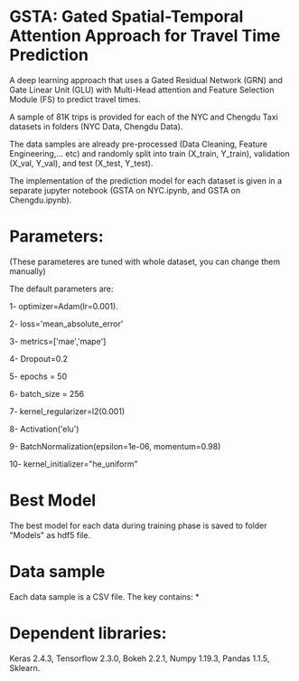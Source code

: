 # GSTA: Gated Spatial-Temporal Attention Approach for Travel Time Prediction

A deep learning approach that uses a Gated Residual Network (GRN) and Gate Linear Unit (GLU) with Multi-Head attention and Feature Selection Module (FS) to predict travel times.

A sample of 81K trips is provided for each of the NYC and Chengdu Taxi datasets in folders (NYC Data, Chengdu Data).

The data samples are already pre-processed (Data Cleaning, Feature Engineering,... etc) and randomly split into train (X_train, Y_train), validation (X_val, Y_val), and test (X_test, Y_test).

The implementation of the prediction model for each dataset is given in a separate jupyter notebook (GSTA on NYC.ipynb, and GSTA on Chengdu.ipynb).

# Parameters:
(These parameteres are tuned with whole dataset, you can change them manually)

The default parameters are:

1- optimizer=Adam(lr=0.001).

2- loss='mean_absolute_error'

3- metrics=['mae','mape']

4- Dropout=0.2

5- epochs = 50

6- batch_size = 256

7- kernel_regularizer=l2(0.001)

8- Activation('elu')

9- BatchNormalization(epsilon=1e-06, momentum=0.98)

10- kernel_initializer="he_uniform"

# Best Model
The best model for each data during training phase is saved to folder "Models" as hdf5 file.

# Data sample
Each data sample is a CSV file. The key contains:
* 


# Dependent libraries:

Keras 2.4.3, Tensorflow 2.3.0, Bokeh 2.2.1, Numpy 1.19.3, Pandas 1.1.5, Sklearn.



